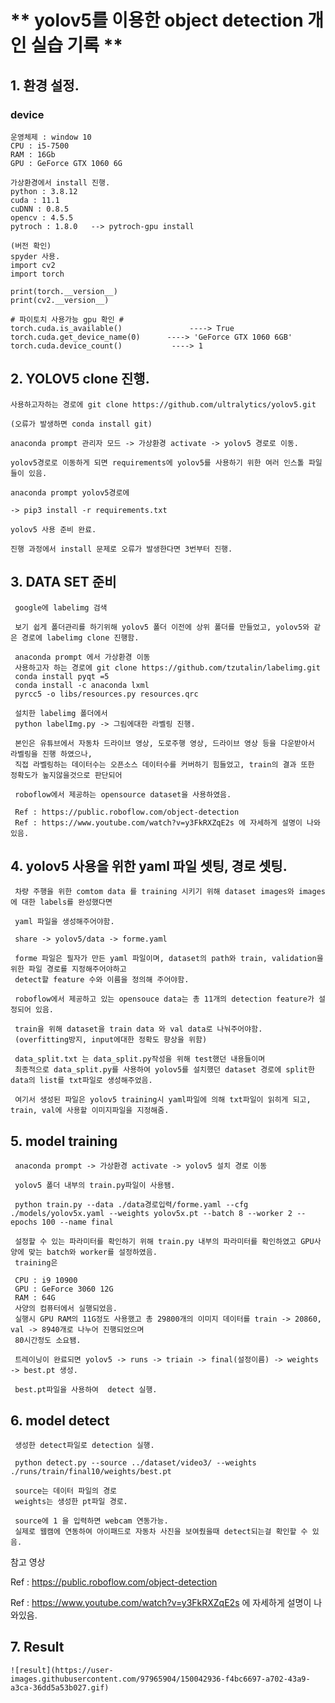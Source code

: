 # ** yolov5를 이용한 object detection 개인 실습 기록 **

## 1. 환경 설정.

 ### device 
    운영체제 : window 10
    CPU : i5-7500
    RAM : 16Gb
    GPU : GeForce GTX 1060 6G

    가상환경에서 install 진행.
    python : 3.8.12
    cuda : 11.1
    cuDNN : 0.8.5 
    opencv : 4.5.5 
    pytroch : 1.8.0   --> pytroch-gpu install

    (버전 확인)
    spyder 사용.
    import cv2
    import torch

    print(torch.__version__)  
    print(cv2.__version__)

    # 파이토치 사용가능 gpu 확인 #
    torch.cuda.is_available()               ----> True
    torch.cuda.get_device_name(0)      ----> 'GeForce GTX 1060 6GB'
    torch.cuda.device_count()	        ----> 1


## 2. YOLOV5 clone 진행.

    사용하고자하는 경로에 git clone https://github.com/ultralytics/yolov5.git

    (오류가 발생하면 conda install git)

    anaconda prompt 관리자 모드 -> 가상환경 activate -> yolov5 경로로 이동.

    yolov5경로로 이동하게 되면 requirements에 yolov5를 사용하기 위한 여러 인스톨 파일들이 있음.

    anaconda prompt yolov5경로에 

    -> pip3 install -r requirements.txt

    yolov5 사용 준비 완료.

    진행 과정에서 install 문제로 오류가 발생한다면 3번부터 진행.



## 3. DATA SET 준비

     google에 labelimg 검색

     보기 쉽게 폴더관리를 하기위해 yolov5 폴더 이전에 상위 폴더를 만들었고, yolov5와 같은 경로에 labelimg clone 진행함.

     anaconda prompt 에서 가상환경 이동 
     사용하고자 하는 경로에 git clone https://github.com/tzutalin/labelimg.git
     conda install pyqt =5
     conda install -c anaconda lxml
     pyrcc5 -o libs/resources.py resources.qrc

     설치한 labelimg 폴더에서 
     python labelImg.py -> 그림에대한 라벨링 진행.

     본인은 유튜브에서 자동차 드라이브 영상, 도로주행 영상, 드라이브 영상 등을 다운받아서 라벨링을 진행 하였으나,
     직접 라벨링하는 데이터수는 오픈소스 데이터수를 커버하기 힘들었고, train의 결과 또한 정확도가 높지않을것으로 판단되어

     roboflow에서 제공하는 opensource dataset을 사용하였음.

     Ref : https://public.roboflow.com/object-detection
     Ref : https://www.youtube.com/watch?v=y3FkRXZqE2s 에 자세하게 설명이 나와있음.


## 4. yolov5 사용을 위한 yaml 파일 셋팅, 경로 셋팅.

     차량 주행을 위한 comtom data 를 training 시키기 위해 dataset images와 images에 대한 labels를 완성했다면

     yaml 파일을 생성해주어야함.

     share -> yolov5/data -> forme.yaml

     forme 파일은 필자가 만든 yaml 파일이며, dataset의 path와 train, validation을 위한 파일 경로를 지정해주어야하고
     detect할 feature 수와 이름을 정의해 주어야함.

     roboflow에서 제공하고 있는 opensouce data는 총 11개의 detection feature가 설정되어 있음.

     train을 위해 dataset을 train data 와 val data로 나눠주어야함.
     (overfitting방지, input에대한 정확도 향상을 위함) 

     data_split.txt 는 data_split.py작성을 위해 test했던 내용들이며
     최종적으로 data_split.py를 사용하여 yolov5를 설치했던 dataset 경로에 split한 data의 list를 txt파일로 생성해주었음.

     여기서 생성된 파일은 yolov5 training시 yaml파일에 의해 txt파일이 읽히게 되고, train, val에 사용할 이미지파일을 지정해줌.


## 5. model training 

     anaconda prompt -> 가상환경 activate -> yolov5 설치 경로 이동

     yolov5 폴더 내부의 train.py파일이 사용됌.

     python train.py --data ./data경로입력/forme.yaml --cfg ./models/yolov5x.yaml --weights yolov5x.pt --batch 8 --worker 2 --epochs 100 --name final

     설정할 수 있는 파라미터를 확인하기 위해 train.py 내부의 파라미터를 확인하였고 GPU사양에 맞는 batch와 worker를 설정하였음.
     training은 

     CPU : i9 10900
     GPU : GeForce 3060 12G
     RAM : 64G
     사양의 컴퓨터에서 실행되었음. 
     실행시 GPU RAM의 11G정도 사용했고 총 29800개의 이미지 데이터를 train -> 20860,  val -> 8940개로 나누어 진행되었으며
     80시간정도 소요됌.

     트레이닝이 완료되면 yolov5 -> runs -> triain -> final(설정이름) -> weights -> best.pt 생성.

     best.pt파일을 사용하여  detect 실행.

## 6. model detect

     생성한 detect파일로 detection 실행.

     python detect.py --source ../dataset/video3/ --weights ./runs/train/final10/weights/best.pt

     source는 데이터 파일의 경로
     weights는 생성한 pt파일 경로.

     source에 1 을 입력하면 webcam 연동가능.
     실제로 웹캠에 연동하여 아이패드로 자동차 사진을 보여줬을때 detect되는걸 확인할 수 있음.


참고 영상

Ref : https://public.roboflow.com/object-detection

Ref : https://www.youtube.com/watch?v=y3FkRXZqE2s 에 자세하게 설명이 나와있음.


## 7. Result 

    ![result](https://user-images.githubusercontent.com/97965904/150042936-f4bc6697-a702-43a9-a3ca-36dd5a53b027.gif)






